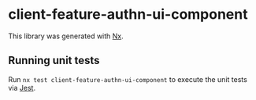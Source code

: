 # client-feature-authn-ui-component

This library was generated with [Nx](https://nx.dev).

## Running unit tests

Run `nx test client-feature-authn-ui-component` to execute the unit tests via [Jest](https://jestjs.io).
